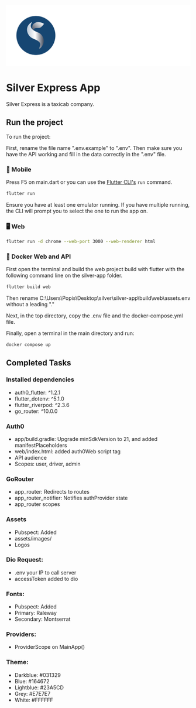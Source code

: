 ![Silver App Logo](/assets/images/silver-logo_white_font-color.png "Silver App Logo")
# Silver Express App

Silver Express is a taxicab company.

## Run the project

To run the project:

First, rename the file name ".env.example" to ".env". Then make sure you have the API working and fill in the data correctly in the ".env" file.

### 📱 Mobile

Press F5 on main.dart or you can use the [Flutter CLI's](https://docs.flutter.dev/reference/flutter-cli) `run` command.

```sh
flutter run
```

Ensure you have at least one emulator running. If you have multiple running, the CLI will prompt you to select the one to run the app on.

### 🖥️ Web

```sh
flutter run -d chrome --web-port 3000 --web-renderer html
```
### 🐳 Docker Web and API

First open the terminal and build the  web project build with flutter with the following command line on the silver-app folder.

```sh
flutter build web
```
Then rename C:\Users\Popis\Desktop\silver\silver-app\build\web\assets\.env without a leading "."

Next, in the top directory, copy the .env file and the docker-compose.yml file.

Finally, open a terminal in the main directory and run:

```sh
docker compose up
```

## Completed Tasks

### Installed dependencies
- auth0_flutter: ^1.2.1
- flutter_dotenv: ^5.1.0
- flutter_riverpod: ^2.3.6
- go_router: ^10.0.0

### Auth0
- app/build.gradle: Upgrade minSdkVersion to 21, and added manifestPlaceholders
- web/index.html: added auth0Web script tag
- API audience
- Scopes: user, driver, admin

### GoRouter
- app_router: Redirects to routes
- app_router_notifier: Notifies authProvider state
- app_router scopes

### Assets
- Pubspect: Added
- assets/images/
- Logos

### Dio Request:
- .env your IP to call server
- accessToken added to dio

### Fonts:
- Pubspect: Added
- Primary: Raleway
- Secondary: Montserrat

### Providers:
- ProviderScope on  MainApp()

### Theme:
- Darkblue: #031329
- Blue: #164672
- Lightblue: #23A5CD
- Grey: #E7E7E7
- White: #FFFFFF
